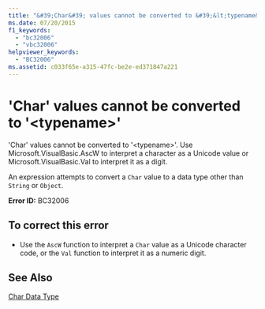 ```yaml
---
title: "&#39;Char&#39; values cannot be converted to &#39;&lt;typename&gt;&#39;"
ms.date: 07/20/2015
f1_keywords: 
  - "bc32006"
  - "vbc32006"
helpviewer_keywords: 
  - "BC32006"
ms.assetid: c033f65e-a315-47fc-be2e-ed371847a221
---
```

# &#39;Char&#39; values cannot be converted to &#39;&lt;typename&gt;&#39;
'Char' values cannot be converted to '\<typename>'. Use Microsoft.VisualBasic.AscW to interpret a character as a Unicode value or Microsoft.VisualBasic.Val to interpret it as a digit.  
  
 An expression attempts to convert a `Char` value to a data type other than `String` or `Object`.  
  
 **Error ID:** BC32006  
  
## To correct this error  
  
- Use the `AscW` function to interpret a `Char` value as a Unicode character code, or the `Val` function to interpret it as a numeric digit.  
  
## See Also  
   
   
 [Char Data Type](../../visual-basic/language-reference/data-types/char-data-type.md)
